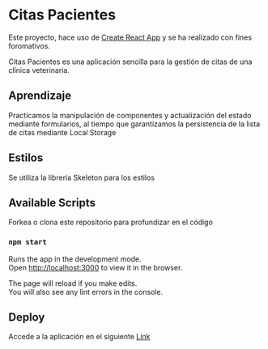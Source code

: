 # Citas Pacientes


Este proyecto, hace uso de [Create React App](https://github.com/facebook/create-react-app) y se ha realizado con fines foromativos.  

Citas Pacientes es una aplicación sencilla para la gestión de citas de una clínica veterinaria.

## Aprendizaje

Practicamos la manipulación de componentes y actualización del estado mediante formularios, al tiempo que garantizamos la persistencia de la lista de citas mediante Local Storage

## Estilos

Se utiliza la librería Skeleton para los estilos

## Available Scripts

Forkea o clona este repositorio para profundizar en el código

### `npm start`

Runs the app in the development mode.\
Open [http://localhost:3000](http://localhost:3000) to view it in the browser.

The page will reload if you make edits.\
You will also see any lint errors in the console.


## Deploy

Accede a la aplicación en el siguiente [Link](https://vetnow.netlify.app)
